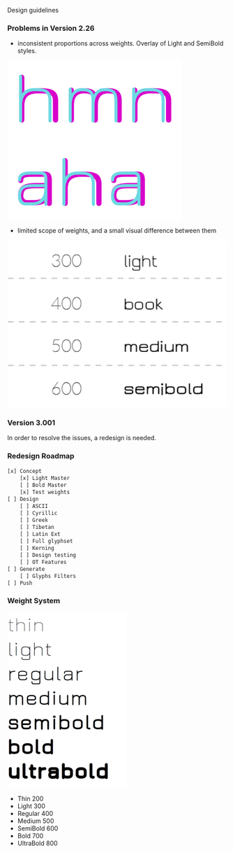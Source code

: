 Design guidelines

### Problems in Version 2.26 

* inconsistent proportions across weights. Overlay of Light and SemiBold styles.

![Jura dev01](images/jura-v2.png)

* limited scope of weights, and a small visual difference between them

![Jura dev01](images/jura-v2-styles.png)


### Version 3.001 

In order to resolve the issues, a redesign is needed. 

### Redesign Roadmap 

	[x] Concept
		[x] Light Master
		[ ] Bold Master
		[x] Test weights
	[ ] Design
		[ ] ASCII
		[ ] Cyrillic
		[ ] Greek
		[ ] Tibetan
		[ ] Latin Ext 
		[ ] Full glyphset
		[ ] Kerning
		[ ] Design testing
		[ ] OT Features
	[ ] Generate
		[ ] Glyphs Filters
	[ ] Push
 
### Weight System

![Jura dev01](images/jura-dev01.png)

- Thin 200
- Light 300  
- Regular 400
- Medium 500
- SemiBold 600
- Bold 700
- UltraBold 800  

